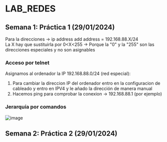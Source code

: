 # LAB_REDES
## Semana 1: Práctica 1 (29/01/2024)
Para la direcciones -> ip address add address = 192.168.88.X/24  
La X hay que sustituirla por 0<X<255 -> Porque la "0" y la "255" son las direcciones especiales y no son asignables  

### Acceso por telnet
Asignamos al ordenador la IP 192.168.88.0/24  (red especial):  
1. Para cambiar la direccion IP del ordenador entro en la configuracion de cableado y entro en IPV4 y le añado la dirección de manera manual  
1. Hacemos ping para comprobar la conexion -> 192.168.88.1 (por ejemplo)  

### Jerarquía por comandos  

![image](https://github.com/AdrianPaEs/LAB_REDES/assets/65620453/e5b7c61b-04fb-4d26-a917-bdd1ed3d31f7)

## Semana 2: Práctica 2 (29/01/2024)
